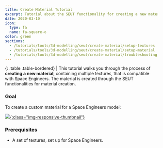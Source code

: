 ```yaml
---
title: Create Material Tutorial
excerpt: Tutorial about the SEUT functionality for creating a new material.
date: 2020-03-10
icon:
  type: fa
  name: fa-square-o
color: green
sections:
  - /tutorials/tools/3d-modelling/seut/create-material/setup-textures
  - /tutorials/tools/3d-modelling/seut/create-material/setup-material
  - /tutorials/tools/3d-modelling/seut/create-material/troubleshooting
---
```


<div class="table-responsive">

{: .table .table-bordered}
| This tutorial walks you through the process of **creating a new material**, containing multiple textures, that is compatible with Space Engineers. The material is created through the SEUT functionalities for material creation.

</div>

### Goal
To create a custom material for a Space Engineers model:

[![](/modding-reference/assets/images/tutorials/seut/create-material_goal.png){:class="img-responsive-thumbnail"}](/modding-reference/assets/images/tutorials/seut/create-material_goal.png)

### Prerequisites
* A set of textures, set up for Space Engineers.
<br><br/>